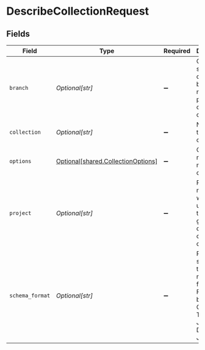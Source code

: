 # DescribeCollectionRequest


## Fields

| Field                                                                                             | Type                                                                                              | Required                                                                                          | Description                                                                                       |
| ------------------------------------------------------------------------------------------------- | ------------------------------------------------------------------------------------------------- | ------------------------------------------------------------------------------------------------- | ------------------------------------------------------------------------------------------------- |
| `branch`                                                                                          | *Optional[str]*                                                                                   | :heavy_minus_sign:                                                                                | Optionally specify a database branch name to perform operation on                                 |
| `collection`                                                                                      | *Optional[str]*                                                                                   | :heavy_minus_sign:                                                                                | Name of the collection.                                                                           |
| `options`                                                                                         | [Optional[shared.CollectionOptions]](../../models/shared/collectionoptions.md)                    | :heavy_minus_sign:                                                                                | Collection requests modifying options.                                                            |
| `project`                                                                                         | *Optional[str]*                                                                                   | :heavy_minus_sign:                                                                                | Project name whose db is under target to get description of its collection.                       |
| `schema_format`                                                                                   | *Optional[str]*                                                                                   | :heavy_minus_sign:                                                                                | Return schema in the requested format. Format can be JSON, Go, TypeScript, Java. Default is JSON. |